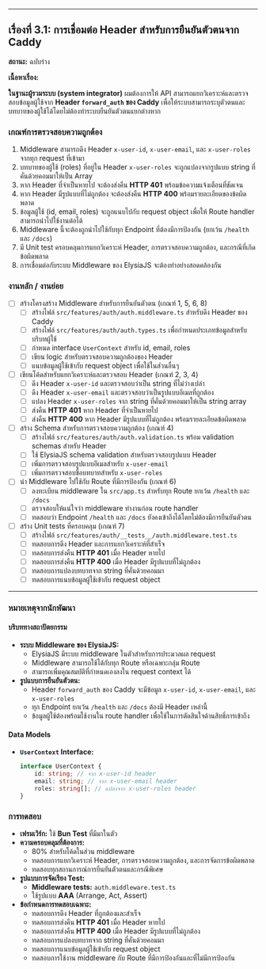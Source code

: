 -----

## เรื่องที่ 3.1: การเชื่อมต่อ Header สำหรับการยืนยันตัวตนจาก Caddy

**สถานะ:** ฉบับร่าง

**เนื้อหาเรื่อง:**

**ในฐานะผู้รวมระบบ (system integrator)** ผมต้องการให้ API สามารถแยกวิเคราะห์และตรวจสอบข้อมูลผู้ใช้จาก **Header `forward_auth` ของ Caddy** เพื่อให้ระบบสามารถระบุตัวตนและบทบาทของผู้ใช้ได้โดยไม่ต้องทำระบบยืนยันตัวตนแยกต่างหาก

### เกณฑ์การตรวจสอบความถูกต้อง

1.  Middleware สามารถดึง Header `x-user-id`, `x-user-email`, และ `x-user-roles` จากทุก request ที่เข้ามา
2.  บทบาทของผู้ใช้ (roles) ที่อยู่ใน Header `x-user-roles` จะถูกแปลงจากรูปแบบ string ที่คั่นด้วยคอมมาให้เป็น Array
3.  หาก Header ที่จำเป็นหายไป จะต้องส่งคืน **HTTP 401** พร้อมข้อความแจ้งเตือนที่ชัดเจน
4.  หาก Header มีรูปแบบที่ไม่ถูกต้อง จะต้องส่งคืน **HTTP 400** พร้อมรายละเอียดของข้อผิดพลาด
5.  ข้อมูลผู้ใช้ (id, email, roles) จะถูกแนบไปกับ request object เพื่อให้ Route handler สามารถนำไปใช้งานต่อได้
6.  Middleware นี้จะต้องถูกนำไปใช้กับทุก Endpoint ที่ต้องมีการป้องกัน (ยกเว้น `/health` และ `/docs`)
7.  มี Unit test ครอบคลุมการแยกวิเคราะห์ Header, การตรวจสอบความถูกต้อง, และกรณีที่เกิดข้อผิดพลาด
8.  การเชื่อมต่อกับระบบ Middleware ของ ElysiaJS จะต้องทำอย่างสอดคล้องกัน

### งานหลัก / งานย่อย

  - [ ] สร้างโครงสร้าง Middleware สำหรับการยืนยันตัวตน (เกณฑ์ 1, 5, 6, 8)
      - [ ] สร้างไฟล์ `src/features/auth/auth.middleware.ts` สำหรับดึง Header ของ Caddy
      - [ ] สร้างไฟล์ `src/features/auth/auth.types.ts` เพื่อกำหนดประเภทข้อมูลสำหรับบริบทผู้ใช้
      - [ ] กำหนด interface `UserContext` สำหรับ id, email, roles
      - [ ] เขียน logic สำหรับตรวจสอบความถูกต้องของ Header
      - [ ] แนบข้อมูลผู้ใช้เข้ากับ request object เพื่อใช้ในส่วนอื่นๆ
  - [ ] เขียนโค้ดสำหรับแยกวิเคราะห์และตรวจสอบ Header (เกณฑ์ 2, 3, 4)
      - [ ] ดึง Header `x-user-id` และตรวจสอบว่าเป็น string ที่ไม่ว่างเปล่า
      - [ ] ดึง Header `x-user-email` และตรวจสอบว่าเป็นรูปแบบอีเมลที่ถูกต้อง
      - [ ] แปลง Header `x-user-roles` จาก string ที่คั่นด้วยคอมมาให้เป็น string array
      - [ ] ส่งคืน **HTTP 401** หาก Header ที่จำเป็นหายไป
      - [ ] ส่งคืน **HTTP 400** หาก Header มีรูปแบบที่ไม่ถูกต้อง พร้อมรายละเอียดข้อผิดพลาด
  - [ ] สร้าง Schema สำหรับการตรวจสอบความถูกต้อง (เกณฑ์ 4)
      - [ ] สร้างไฟล์ `src/features/auth/auth.validation.ts` พร้อม validation schemas สำหรับ Header
      - [ ] ใช้ ElysiaJS schema validation สำหรับตรวจสอบรูปแบบ Header
      - [ ] เพิ่มการตรวจสอบรูปแบบอีเมลสำหรับ `x-user-email`
      - [ ] เพิ่มการตรวจสอบชื่อบทบาทสำหรับ `x-user-roles`
  - [ ] นำ Middleware ไปใช้กับ Route ที่มีการป้องกัน (เกณฑ์ 6)
      - [ ] ลงทะเบียน middleware ใน `src/app.ts` สำหรับทุก Route ยกเว้น `/health` และ `/docs`
      - [ ] ตรวจสอบให้แน่ใจว่า middleware ทำงานก่อน route handler
      - [ ] ทดสอบว่า Endpoint `/health` และ `/docs` ยังคงเข้าถึงได้โดยไม่ต้องมีการยืนยันตัวตน
  - [ ] สร้าง Unit tests ที่ครอบคลุม (เกณฑ์ 7)
      - [ ] สร้างไฟล์ `src/features/auth/__tests__/auth.middleware.test.ts`
      - [ ] ทดสอบการดึง Header และการแยกวิเคราะห์ที่สำเร็จ
      - [ ] ทดสอบการส่งคืน **HTTP 401** เมื่อ Header หายไป
      - [ ] ทดสอบการส่งคืน **HTTP 400** เมื่อ Header มีรูปแบบที่ไม่ถูกต้อง
      - [ ] ทดสอบการแปลงบทบาทจาก string ที่คั่นด้วยคอมมา
      - [ ] ทดสอบการแนบข้อมูลผู้ใช้เข้ากับ request object

-----

### หมายเหตุจากนักพัฒนา

#### บริบททางสถาปัตยกรรม

  * **ระบบ Middleware ของ ElysiaJS:**
      * ElysiaJS มีระบบ middleware ในตัวสำหรับการประมวลผล request
      * Middleware สามารถใช้ได้กับทุก Route หรือเฉพาะกลุ่ม Route
      * สามารถเพิ่มคุณสมบัติที่กำหนดเองลงใน request context ได้
  * **รูปแบบการยืนยันตัวตน:**
      * Header `forward_auth` ของ Caddy จะมีข้อมูล `x-user-id`, `x-user-email`, และ `x-user-roles`
      * ทุก Endpoint ยกเว้น `/health` และ `/docs` ต้องมี Header เหล่านี้
      * ข้อมูลผู้ใช้ต้องพร้อมใช้งานใน route handler เพื่อใช้ในการตัดสินใจด้านสิทธิ์การเข้าถึง

#### Data Models

  * **`UserContext` Interface:**
    ```typescript
    interface UserContext {
        id: string; // จาก x-user-id header
        email: string; // จาก x-user-email header
        roles: string[]; // แปลงจาก x-user-roles header
    }
    ```

### การทดสอบ

  * **เฟรมเวิร์ก:** ใช้ **Bun Test** ที่มีมาในตัว
  * **ความครอบคลุมที่ต้องการ:**
      * 80% สำหรับโค้ดในส่วน middleware
      * ทดสอบการแยกวิเคราะห์ Header, การตรวจสอบความถูกต้อง, และการจัดการข้อผิดพลาด
      * ทดสอบทุกสถานการณ์การยืนยันตัวตนและกรณีพิเศษ
  * **รูปแบบการจัดเรียง Test:**
      * **Middleware tests:** `auth.middleware.test.ts`
      * ใช้รูปแบบ **AAA** (Arrange, Act, Assert)
  * **ข้อกำหนดการทดสอบเฉพาะ:**
      * ทดสอบการดึง Header ที่ถูกต้องและสำเร็จ
      * ทดสอบการส่งคืน **HTTP 401** เมื่อ Header หายไป
      * ทดสอบการส่งคืน **HTTP 400** เมื่อ Header มีรูปแบบที่ไม่ถูกต้อง
      * ทดสอบการแปลงบทบาทจาก string ที่คั่นด้วยคอมมา
      * ทดสอบการแนบข้อมูลผู้ใช้เข้ากับ request object
      * ทดสอบการใช้งาน middleware กับ Route ที่มีการป้องกันและที่ไม่มีการป้องกัน
